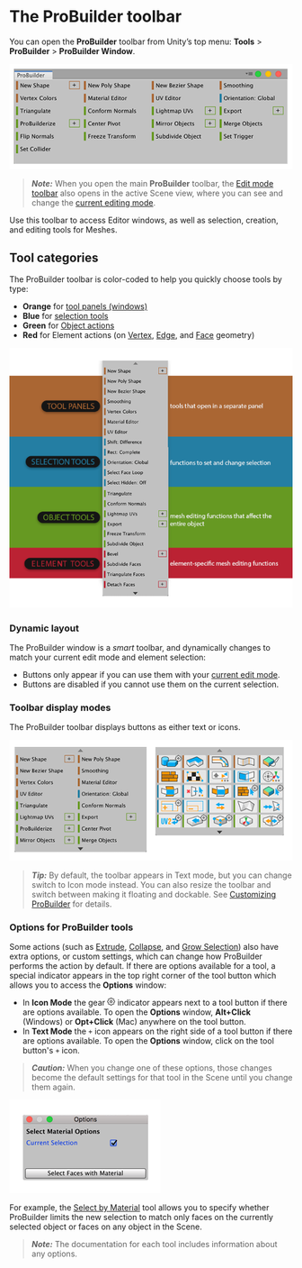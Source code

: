 # The ProBuilder toolbar

You can open the **ProBuilder** toolbar from Unity’s top menu: __Tools__ > __ProBuilder__ > __ProBuilder Window__. 

![The ProBuilder toolbar, displaying Icons and dockable](images/toolbar_main.png)

> ***Note:*** When you open the main **ProBuilder** toolbar, the [Edit mode toolbar](edit-mode-toolbar.md) also opens in the active Scene view, where you can see and change the [current editing mode](modes.md).

Use this toolbar to access Editor windows, as well as selection, creation, and editing tools for Meshes. 




## Tool categories

The ProBuilder toolbar is color-coded to help you quickly choose tools by type:

* **Orange** for [tool panels (windows)](tool-panels.md)
* **Blue** for [selection tools](selection-tools.md)
* **Green** for [Object actions](object-actions.md)
* **Red** for Element actions (on [Vertex](vertex.md), [Edge](edge.md), and [Face](face.md) geometry)

![Toolbar Categories Example](images/ExampleImage_Toolbar_ColorCategories.png)

### Dynamic layout

The ProBuilder window is a *smart* toolbar, and dynamically changes to match your current edit mode and element selection:

* Buttons only appear if you can use them with your [current edit mode](modes.md).
* Buttons are disabled if you cannot use them on the current selection.



<a name="buttonmode"></a>

### Toolbar display modes

The ProBuilder toolbar displays buttons as either text or icons.

![Text mode and Icon mode](images/toolbar_text_v_icon.png)

> ***Tip:*** By default, the toolbar appears in Text mode, but you can change switch to Icon mode instead. You can also resize the toolbar and switch between making it floating and dockable. See [Customizing ProBuilder](customizing.md#toolbar) for details.



<a name="pb_options"></a>

### Options for ProBuilder tools

Some actions (such as [Extrude](Face_Extrude.md), [Collapse](Vert_Collapse.md), and [Grow Selection](Selection_Grow.md)) also have extra options, or custom settings, which can change how ProBuilder performs the action by default. If there are options available for a tool, a special indicator appears in the top right corner of the tool button which allows you to access the **Options** window:

* In **Icon Mode** the gear ![Options Icon](images/icons/Options.png) indicator appears next to a tool button if there are options available. To open the **Options** window, **Alt+Click** (Windows) or **Opt+Click** (Mac) anywhere on the tool button.
* In **Text Mode** the `+` icon appears on the right side of a tool button if there are options available. To open the **Options** window, click on the tool button's `+` icon.

> ***Caution:*** When you change one of these options, those changes become the default settings for that tool in the Scene until you change them again.

![Options for Select Material tool](images/pb_options.png)

For example, the [Select by Material](Selection_SelectByMaterial.md) tool allows you to specify whether ProBuilder limits the new selection to match only faces on the currently selected object or faces on any object in the Scene. 

> ***Note:*** The documentation for each tool includes information about any options.

